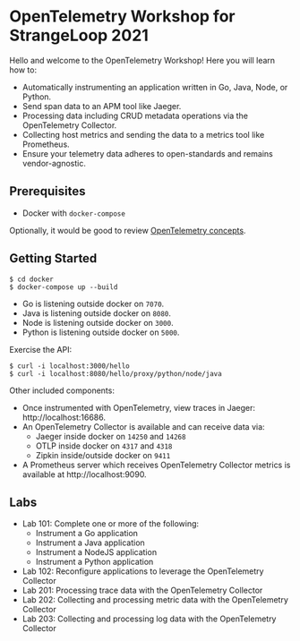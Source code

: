 # OpenTelemetry Workshop for StrangeLoop 2021

Hello and welcome to the OpenTelemetry Workshop! Here you will learn how to:

- Automatically instrumenting an application written in Go, Java, Node, or Python.
- Send span data to an APM tool like Jaeger.
- Processing data including CRUD metadata operations via the OpenTelemetry
  Collector.
- Collecting host metrics and sending the data to a metrics tool like
  Prometheus.
- Ensure your telemetry data adheres to open-standards and remains
  vendor-agnostic.

## Prerequisites

- Docker with `docker-compose`

Optionally, it would be good to review [OpenTelemetry
concepts](https://opentelemetry.io/docs/concepts/).

## Getting Started

```
$ cd docker
$ docker-compose up --build
```

- Go is listening outside docker on `7070`.
- Java is listening outside docker on `8080`.
- Node is listening outside docker on `3000`.
- Python is listening outside docker on `5000`.

Exercise the API:

```
$ curl -i localhost:3000/hello
$ curl -i localhost:8080/hello/proxy/python/node/java
```

Other included components:

- Once instrumented with OpenTelemetry, view traces in Jaeger:
http://localhost:16686.
- An OpenTelemetry Collector is available and can receive data via:
  - Jaeger inside docker on `14250` and `14268`
  - OTLP inside docker on `4317` and `4318`
  - Zipkin inside/outside docker on `9411`
- A Prometheus server which receives OpenTelemetry Collector metrics is available at http://localhost:9090.

## Labs

- Lab 101: Complete one or more of the following:
  - Instrument a Go application
  - Instrument a Java application
  - Instrument a NodeJS application
  - Instrument a Python application
- Lab 102: Reconfigure applications to leverage the OpenTelemetry Collector
- Lab 201: Processing trace data with the OpenTelemetry Collector
- Lab 202: Collecting and processing metric data with the OpenTelemetry Collector
- Lab 203: Collecting and processing log data with the OpenTelemetry Collector
